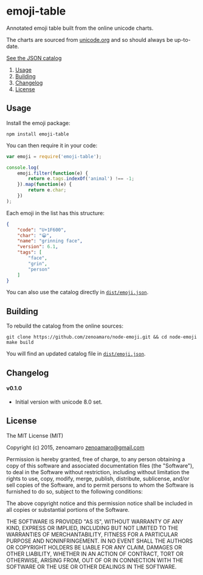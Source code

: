 emoji-table
===========

Annotated emoji table built from the online unicode charts.

The charts are sourced from [unicode.org](http://www.unicode.org/emoji/charts/full-emoji-list.html) and so should always be up-to-date.

[See the JSON catalog](dist/emoji.json)

  1. [Usage](#usage)
  2. [Building](#building)
  3. [Changelog](#changelog)
  4. [License](#license)


Usage
-----
Install the emoji package:

	npm install emoji-table

You can then require it in your code:

~~~js
var emoji = require('emoji-table');

console.log(
    emoji.filter(function(e) {
        return e.tags.indexOf('animal') !== -1;
    }).map(function(e) {
        return e.char;
    })
);
~~~

Each emoji in the list has this structure:

~~~json
{
    "code": "U+1F600",
    "char": "😀",
    "name": "grinning face",
    "version": 6.1,
    "tags": [
        "face",
        "grin",
        "person"
    ]
}
~~~

You can also use the catalog directly in [`dist/emoji.json`](dist/emoji.json).


Building
--------
To rebuild the catalog from the online sources:

    git clone https://github.com/zenoamaro/node-emoji.git && cd node-emoji
    make build

You will find an updated catalog file in [`dist/emoji.json`](dist/emoji.json).


Changelog
---------
#### v0.1.0
- Initial version with unicode 8.0 set.


License
-------
The MIT License (MIT)

Copyright (c) 2015, zenoamaro <zenoamaro@gmail.com>

Permission is hereby granted, free of charge, to any person obtaining a copy of this software and associated documentation files (the "Software"), to deal in the Software without restriction, including without limitation the rights to use, copy, modify, merge, publish, distribute, sublicense, and/or sell copies of the Software, and to permit persons to whom the Software is furnished to do so, subject to the following conditions:

The above copyright notice and this permission notice shall be included in all copies or substantial portions of the Software.

THE SOFTWARE IS PROVIDED "AS IS", WITHOUT WARRANTY OF ANY KIND, EXPRESS OR IMPLIED, INCLUDING BUT NOT LIMITED TO THE WARRANTIES OF MERCHANTABILITY, FITNESS FOR A PARTICULAR PURPOSE AND NONINFRINGEMENT. IN NO EVENT SHALL THE AUTHORS OR COPYRIGHT HOLDERS BE LIABLE FOR ANY CLAIM, DAMAGES OR OTHER LIABILITY, WHETHER IN AN ACTION OF CONTRACT, TORT OR OTHERWISE, ARISING FROM, OUT OF OR IN CONNECTION WITH THE SOFTWARE OR THE USE OR OTHER DEALINGS IN THE SOFTWARE.
